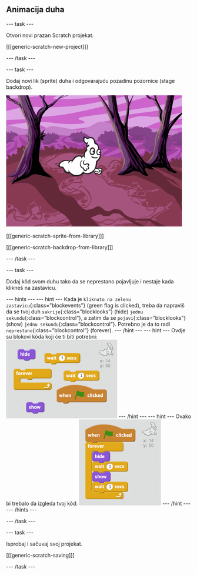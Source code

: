 ## Animacija duha

\--- task \---

Otvori novi prazan Scratch projekat.

[[[generic-scratch-new-project]]]

\--- /task \---

\--- task \---

Dodaj novi lik (sprite) duha i odgovarajuću pozadinu pozornice (stage backdrop).

![screenshot](images/ghost-ghost.png)

[[[generic-scratch-sprite-from-library]]]

[[[generic-scratch-backdrop-from-library]]]

\--- /task \---

\--- task \---

Dodaj kôd svom duhu tako da se neprestano pojavljuje i nestaje kada klikneš na zastavicu.

\--- hints \--- \--- hint \--- Kada je `kliknuto na zelenu zastavicu`{:class=”blockevents”} (green flag is clicked), treba da napraviš da se tvoj duh `sakrije`{:class=”blocklooks”} (hide) `jednu sekundu`{:class=”blockcontrol”}, a zatim da se `pojavi`{:class=”blocklooks”} (show) `jednu sekundu`{:class=”blockcontrol”}. Potrebno je da to radi `neprestano`{:class=”blockcontrol”} (forever). \--- /hint \--- \--- hint \--- Ovdje su blokovi kôda koji će ti biti potrebni: ![screenshot](images/ghost-appear-blocks.png) \--- /hint \--- \--- hint \--- Ovako bi trebalo da izgleda tvoj kôd: ![screenshot](images/ghost-appear-code.png) \--- /hint \--- \--- /hints \---

\--- /task \---

\--- task \---

Isprobaj i sačuvaj svoj projekat.

[[[generic-scratch-saving]]]

\--- /task \---